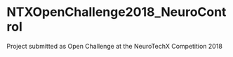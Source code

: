 # NTXOpenChallenge2018_NeuroControl
Project submitted as Open Challenge at the NeuroTechX Competition 2018
